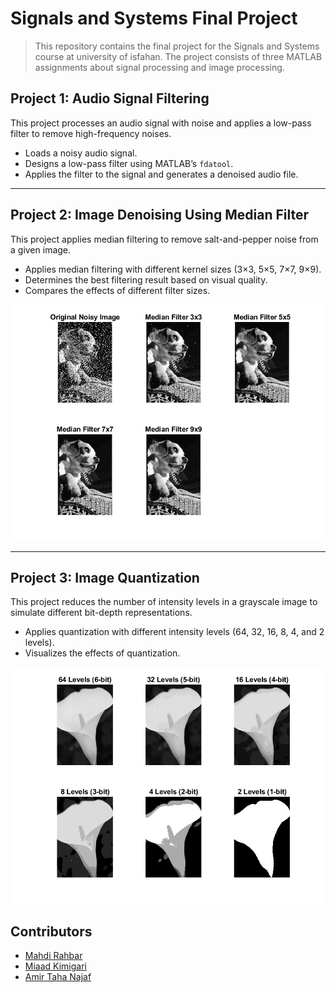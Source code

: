 # Signals and Systems Final Project
> This repository contains the final project for the Signals and Systems course at university of isfahan. The project consists of three MATLAB assignments about signal processing and image processing.

## Project 1: Audio Signal Filtering
This project processes an audio signal with noise and applies a low-pass filter to remove high-frequency noises.

- Loads a noisy audio signal.
- Designs a low-pass filter using MATLAB’s `fdatool`.
- Applies the filter to the signal and generates a denoised audio file.

---

## Project 2: Image Denoising Using Median Filter
This project applies median filtering to remove salt-and-pepper noise from a given image.

- Applies median filtering with different kernel sizes (3×3, 5×5, 7×7, 9×9).
- Determines the best filtering result based on visual quality.
- Compares the effects of different filter sizes.
  
![Mask Comparison](https://github.com/Miaad2004/Signals-And-Systems-final-proj/blob/main/src/part2/Resources/MaskComparison.jpg?raw=true)    

---

## Project 3: Image Quantization
This project reduces the number of intensity levels in a grayscale image to simulate different bit-depth representations.

- Applies quantization with different intensity levels (64, 32, 16, 8, 4, and 2 levels).
- Visualizes the effects of quantization.

![quants](https://github.com/Miaad2004/Signals-And-Systems-final-proj/blob/main/src/part3/Resources/quants.jpg?raw=true)  


## Contributors
- [Mahdi Rahbar](https://github.com/Mahdi-Rahbar)
- [Miaad Kimigari](https://github.com/Miaad2004)
- [Amir Taha Najaf](https://github.com/taha-najaf)
